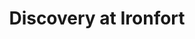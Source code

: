 ---
mission_id: ironfort
editorsChoice:
title: "Discovery at Ironfort"
authors: 
    - "Kevin Buscemi"
date:
filename: "ironfort.zip"
description: "Ironfort, an aging mining colony in a backwater star system, has never been of much strategic interest to either the Empire nor the Rebel Alliance.  Circumstances have changed, however. Deep beneath the surface, an ancient, and technologically advanced, alien installation has been discovered intact. It is unknown what treasures or weaponry are stored within, but the Alliance can not afford to allow anything of value to fall into Imperial hands."
heroImage:
levelReplaced:	SECBASE
difficulty: yes
bm:	yes
fme: yes
wax: yes
three_do: yes
voc: yes
gmd: no
vue: yes
lfd: yes
base: "New level from scratch" 
editors: "WDFUSE 2.5"

---